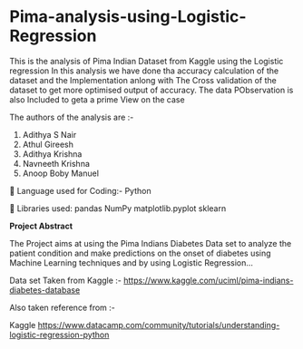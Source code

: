# Pima-analysis-using-Logistic-Regression
This is the analysis of Pima Indian Dataset from Kaggle using the Logistic regression 
In this analysis we have done tha accuracy calculation of the dataset and the Implementation anlong with 
The Cross validation of the dataset to get more optimised output of accuracy. The data PObservation is also Included to geta a prime View on the case 

The authors of the analysis are :-

1) Adithya S Nair 
2) Athul Gireesh 
3) Adithya Krishna 
4) Navneeth Krishna 
5) Anoop Boby Manuel 

📌 Language used for Coding:- Python 

📌 Libraries used:
    pandas
    NumPy
    matplotlib.pyplot
    sklearn
    
**Project Abstract**

The Project aims at using the Pima Indians Diabetes Data set to analyze the patient condition and make predictions on the onset of diabetes 
using Machine Learning techniques and by using Logistic Regression…



Data set Taken from Kaggle :-  https://www.kaggle.com/uciml/pima-indians-diabetes-database

Also taken reference from :- 

Kaggle
https://www.datacamp.com/community/tutorials/understanding-logistic-regression-python


